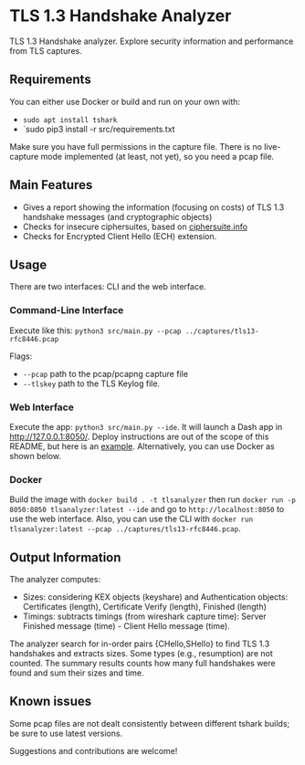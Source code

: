 # TLS 1.3 Handshake Analyzer

TLS 1.3 Handshake analyzer. Explore security information and performance from TLS captures.

## Requirements

You can either use Docker or build and run on your own with:

- `sudo apt install tshark`
- `sudo pip3 install -r src/requirements.txt

Make sure you have full permissions in the capture file. There is no live-capture mode implemented (at least, not yet), so you need a pcap file. 


## Main Features

- Gives a report showing the information (focusing on costs) of TLS 1.3 handshake messages (and cryptographic objects)
- Checks for insecure ciphersuites, based on [ciphersuite.info](https://ciphersuite.info)
- Checks for Encrypted Client Hello (ECH) extension.

## Usage

There are two interfaces: CLI and the web interface.

### Command-Line Interface

Execute like this: `python3 src/main.py --pcap ../captures/tls13-rfc8446.pcap`

Flags: 
- `--pcap` path to the pcap/pcapng capture file
- `--tlskey` path to the TLS Keylog file.

### Web Interface

Execute the app: `python3 src/main.py --ide`. It will launch a Dash app in http://127.0.0.1:8050/. Deploy instructions are out of the scope of this README, but here is an [example](https://www.digitalocean.com/community/tutorials/how-to-deploy-a-flask-application-on-an-ubuntu-vps). Alternatively, you can use Docker as shown below.

### Docker

Build the image with `docker build . -t tlsanalyzer` then run `docker run -p 8050:8050 tlsanalyzer:latest --ide` and go to `http://localhost:8050` to use the web interface. Also, you can use the CLI with `docker run tlsanalyzer:latest --pcap ../captures/tls13-rfc8446.pcap`.


## Output Information

The analyzer computes:
- Sizes: considering KEX objects (keyshare) and Authentication objects: Certificates (length), Certificate Verify (length), Finished (length)
- Timings: subtracts timings (from wireshark capture time): Server Finished message (time) - Client Hello message (time).

The analyzer search for in-order pairs {CHello,SHello} to find TLS 1.3 handshakes and extracts sizes. Some types (e.g., resumption) are not counted. The summary results counts how many full handshakes were found and sum their sizes and time.

## Known issues

Some pcap files are not dealt consistently between different tshark builds; be sure to use latest versions.

Suggestions and contributions are welcome!
